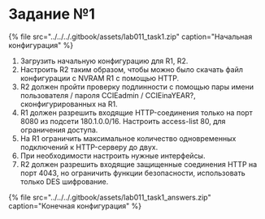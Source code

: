 # Задание №1

{% file src="../../../.gitbook/assets/lab011\_task1.zip" caption="Начальная конфигурация" %}

1. Загрузить начальную конфигурацию для R1, R2.  
2. Настроить R2 таким образом, чтобы можно было скачать файл конфигурации с NVRAM R1 с помощью HTTP.  
3. R2 должен пройти проверку подлинности с помощью пары имени пользователя / пароля CCIEadmin / CCIEinaYEAR?, сконфигурированных на R1.  
4. R1 должен разрешить входящие HTTP-соединения только на порт 8080 из подсети 180.1.0.0/16. Настроить access-list 80, для ограничения доступа.  
5. На R1 ограничить максимальное количество одновременных подключений к HTTP-серверу до двух.  
6. При необходимости настроить нужные интерфейсы.  
7. R2 должен разрешить входящие защищенные соединения HTTP на порт 4043, но ограничить функции безопасности, использовать только DES шифрование.  


{% file src="../../../.gitbook/assets/lab011\_task1\_answers.zip" caption="Конечная конфигурация" %}

